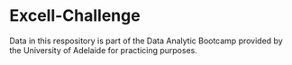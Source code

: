 # Excell-Challenge
Data in this respository is part of the Data Analytic Bootcamp provided by the University of Adelaide for practicing purposes.
